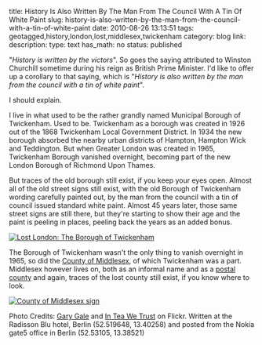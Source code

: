 title: History Is Also Written By The Man From The Council With A Tin Of White Paint
slug: history-is-also-written-by-the-man-from-the-council-with-a-tin-of-white-paint
date: 2010-08-26 13:13:51
tags: geotagged,history,london,lost,middlesex,twickenham
category: blog
link: 
description: 
type: text
has_math: no
status: published

"*History is written by the victors*". So goes the saying attributed to Winston Churchill sometime during his reign as British Prime Minister. I'd like to offer up a corollary to that saying, which is "*History is also written by the man from the council with a tin of white paint*".

I should explain.

I live in what used to be the rather grandly named Municipal Borough of Twickenham. Used to be. Twickenham as a borough was created in 1926 out of the 1868 Twickenham Local Government District. In 1934 the new borough absorbed the nearby urban districts of Hampton, Hampton Wick and Teddington. But when Greater London was created in 1965, Twickenham Borough vanished overnight, becoming part of the new London Borough of Richmond Upon Thames.

<!-- TEASER_END -->

But traces of the old borough still exist, if you keep your eyes open. Almost all of the old street signs still exist, with the old Borough of Twickenham wording carefully painted out, by the man from the council with a tin of council issued standard white paint. Almost 45 years later, those same street signs are still there, but they're starting to show their age and the paint is peeling in places, peeling back the years as an added bonus.

[![Lost London: The Borough of Twickenham](http://farm5.static.flickr.com/4060/4604163424_5d40fd9341_d.jpg)](http://www.flickr.com/photos/vicchi/4604163424/ "Lost London: The Borough of Twickenham")

The Borough of Twickenham wasn't the only thing to vanish overnight in 1965, so did the [County of Middlesex](http://en.wikipedia.org/wiki/Middlesex "http://en.wikipedia.org/wiki/Middlesex"), of which Twickenham was a part. Middlesex however lives on, both as an informal name and as a [postal county](http://en.wikipedia.org/wiki/Postal_counties_of_the_United_Kingdom "http://en.wikipedia.org/wiki/Postal_counties_of_the_United_Kingdom") and again, traces of the lost county still exist, if you know where to look.

[![County of Middlesex sign](http://farm4.static.flickr.com/3211/3076255425_c307ffe332_d.jpg)](http://www.flickr.com/photos/inteawetrust/3076255425/ "County of Middlesex sign")


Photo Credits: [Gary Gale](http://www.flickr.com/photos/vicchi/4604163424/ "http://www.flickr.com/photos/vicchi/4604163424/") and [In Tea We Trust](http://www.flickr.com/photos/inteawetrust/3076255425/ "http://www.flickr.com/photos/inteawetrust/3076255425/") on Flickr.
Written at the Radisson Blu hotel, Berlin (52.519648, 13.40258) and posted from the Nokia gate5 office in Berlin (52.53105, 13.38521)

